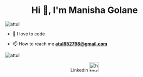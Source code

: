 <h1 align="center">Hi 👋, I'm Manisha Golane</h1> 

<p align="left"> <img src="https://komarev.com/ghpvc/?username=attull" alt="attull" /> </p>

- 🌱 I love to code 

- 📫 How to reach me **atul852798@gmail.com**


<p>	<img align="center" src="https://github-readme-stats.vercel.app/api/top-langs/?username=manishagolane&layout=compact" alt="attull" /></p>

<p align="center">
Linkedin
<a href="https://linkedin.com/in//manisha-golane-408896117" target="blank"><img  src="https://cdn.jsdelivr.net/npm/simple-icons@3.0.1/icons/linkedin.svg" alt="https://linkedin.com/in//manisha-golane-408896117" height="30" width="30" /></a>
</p>
